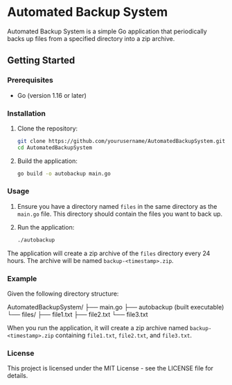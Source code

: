 # Automated Backup System

Automated Backup System is a simple Go application that periodically backs up files from a specified directory into a zip archive.

## Getting Started

### Prerequisites

- Go (version 1.16 or later)

### Installation

1. Clone the repository:

    ```sh
    git clone https://github.com/yourusername/AutomatedBackupSystem.git
    cd AutomatedBackupSystem
    ```

2. Build the application:

    ```sh
    go build -o autobackup main.go
    ```

### Usage

1. Ensure you have a directory named `files` in the same directory as the `main.go` file. This directory should contain the files you want to back up.

2. Run the application:

    ```sh
    ./autobackup
    ```

The application will create a zip archive of the `files` directory every 24 hours. The archive will be named `backup-<timestamp>.zip`.

### Example

Given the following directory structure:

AutomatedBackupSystem/ ├── main.go ├── autobackup (built executable) └── files/ ├── file1.txt ├── file2.txt └── file3.txt

When you run the application, it will create a zip archive named `backup-<timestamp>.zip` containing `file1.txt`, `file2.txt`, and `file3.txt`.

### License

This project is licensed under the MIT License - see the LICENSE file for details.